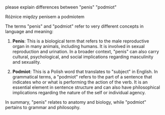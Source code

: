 please explain differences between "penis" "podmiot"

Różnice między penisem a podmiotem



The terms "penis" and "podmiot" refer to very different concepts in language and meaning:

1. **Penis**: This is a biological term that refers to the male reproductive organ in many animals, including humans. It is involved in sexual reproduction and urination. In a broader context, "penis" can also carry cultural, psychological, and social implications regarding masculinity and sexuality.

2. **Podmiot**: This is a Polish word that translates to "subject" in English. In grammatical terms, a "podmiot" refers to the part of a sentence that indicates who or what is performing the action of the verb. It is an essential element in sentence structure and can also have philosophical implications regarding the nature of the self or individual agency.

In summary, "penis" relates to anatomy and biology, while "podmiot" pertains to grammar and philosophy.
